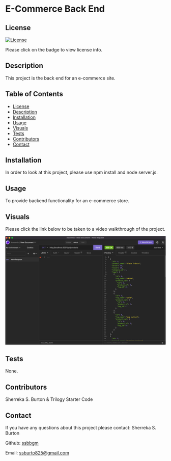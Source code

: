 # E-Commerce Back End 

## License
   [![License](https://img.shields.io/badge/License-MIT-yellow.svg)](https://opensource.org/licenses/MIT)

   Please click on the badge to view license info.
   

## Description
This project is the back end for an e-commerce site.

## Table of Contents

- [License](#license)
- [Description](#description)
- [Installation](#installation)
- [Usage](#usage)
- [Visuals](#visuals)
- [Tests](#tests)
- [Contributors](#contributors)
- [Contact](#contact)

## Installation
In order to look at this project, please use npm install and node server.js.

## Usage
To provide backend functionality for an e-commerce store.

## Visuals

Please click the link below to be taken to a video walkthrough of the project. 

[![This is a screenshot/demo of the project.](./images/BackEndScreenshot.png)](https://youtu.be/A3_7BDgmx7Q)

## Tests

None.

## Contributors

Sherreka S. Burton & Trilogy Starter Code

## Contact

If you have any questions about this project please contact: Sherreka S. Burton

Github: [ssbbgm](http://github.com/ssbbgm)

Email: ssburto825@gmail.com

